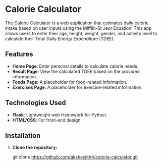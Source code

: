 
# Calorie Calculator

The Calorie Calculator is a web application that estimates daily calorie intake based on user inputs using the Mifflin-St Jeor Equation. This app allows users to enter their age, height, weight, gender, and activity level to calculate their Total Daily Energy Expenditure (TDEE).

## Features

- **Home Page**: Enter personal details to calculate calorie needs.
- **Result Page**: View the calculated TDEE based on the provided information.
- **Foods Page**: A placeholder for food-related information.
- **Exercises Page**: A placeholder for exercise-related information.

## Technologies Used

- **Flask**: Lightweight web framework for Python.
- **HTML/CSS**: For front-end design.

## Installation

1. **Clone the repository:**

   git clone https://github.com/akshayjith4/calorie-calculator.git

